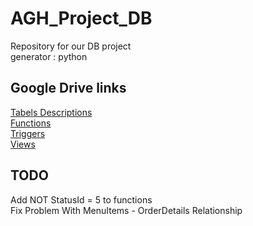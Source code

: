 # AGH_Project_DB
Repository for our DB project  
generator : python  
## Google Drive links  
[Tabels Descriptions](https://docs.google.com/document/d/1ed-3Rizs0vEp_SB2Hms8h4asM-vqbvdcp9NlCj4hS8E/edit?usp=sharing)  
[Functions](https://docs.google.com/document/d/1yGalQx1Phkhacd8q3LmkxFNB4Oyxytc42SWbX3FypWc/edit?usp=sharing)  
[Triggers](https://docs.google.com/document/d/1l1dbKmcFszW980qPurvi-eRV4OW17JFVPmoglGJKzEY/edit?usp=sharing)  
[Views](https://docs.google.com/document/d/1Tm1gSc8CTegt6xijaSnBYqJ8XH_Aix2Ks6MEcc9uyw8/edit?usp=sharing)  
## TODO  
Add NOT StatusId = 5 to functions  
Fix Problem With MenuItems - OrderDetails Relationship

